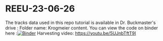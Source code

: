 # REEU-23-06-26

The tracks data used in this repo tutorial is available in Dr. Buckmaster's drive : Folder name: Krogmeier content.
You can view the code on binder here :[![Binder](https://mybinder.org/badge_logo.svg)](https://mybinder.org/v2/gh/venomj26/REEU-23-06-26/HEAD)
Harvesting video: https://youtu.be/5UJnbTftT9I
